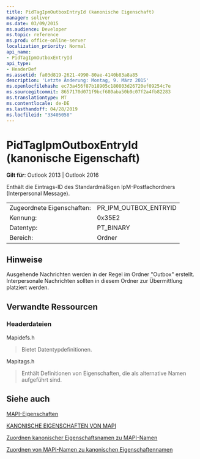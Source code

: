 ```yaml
---
title: PidTagIpmOutboxEntryId (kanonische Eigenschaft)
manager: soliver
ms.date: 03/09/2015
ms.audience: Developer
ms.topic: reference
ms.prod: office-online-server
localization_priority: Normal
api_name:
- PidTagIpmOutboxEntryId
api_type:
- HeaderDef
ms.assetid: fa03d819-2621-4990-80ae-4140b83a8a85
description: 'Letzte Änderung: Montag, 9. März 2015'
ms.openlocfilehash: ec73a456f87b18905c180803d26720ef09254c7e
ms.sourcegitcommit: 8657170d071f9bcf680aba50b9c07f2a4fb82283
ms.translationtype: MT
ms.contentlocale: de-DE
ms.lasthandoff: 04/28/2019
ms.locfileid: "33405058"
---
```

# <a name="pidtagipmoutboxentryid-canonical-property"></a>PidTagIpmOutboxEntryId (kanonische Eigenschaft)

  
  
**Gilt für**: Outlook 2013 | Outlook 2016 
  
Enthält die Eintrags-ID des Standardmäßigen IpM-Postfachordners (Interpersonal Message). 
  
|||
|:-----|:-----|
|Zugeordnete Eigenschaften:  <br/> |PR_IPM_OUTBOX_ENTRYID  <br/> |
|Kennung:  <br/> |0x35E2  <br/> |
|Datentyp:  <br/> |PT_BINARY  <br/> |
|Bereich:  <br/> |Ordner  <br/> |
   
## <a name="remarks"></a>Hinweise

Ausgehende Nachrichten werden in der Regel im Ordner "Outbox" erstellt. Interpersonale Nachrichten sollten in diesem Ordner zur Übermittlung platziert werden. 
  
## <a name="related-resources"></a>Verwandte Ressourcen

### <a name="header-files"></a>Headerdateien

Mapidefs.h
  
> Bietet Datentypdefinitionen.
    
Mapitags.h
  
> Enthält Definitionen von Eigenschaften, die als alternative Namen aufgeführt sind.
    
## <a name="see-also"></a>Siehe auch



[MAPI-Eigenschaften](mapi-properties.md)
  
[KANONISCHE EIGENSCHAFTEN VON MAPI](mapi-canonical-properties.md)
  
[Zuordnen kanonischer Eigenschaftsnamen zu MAPI-Namen](mapping-canonical-property-names-to-mapi-names.md)
  
[Zuordnen von MAPI-Namen zu kanonischen Eigenschaftennamen](mapping-mapi-names-to-canonical-property-names.md)

